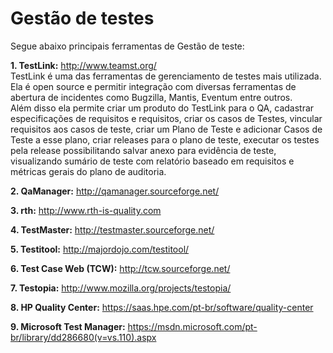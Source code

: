 # Gestão de testes

Segue abaixo principais ferramentas de Gestão de teste:

**1. TestLink:** <http://www.teamst.org/>  
TestLink é uma das ferramentas de gerenciamento de testes mais utilizada. Ela é open source e permitir integração com diversas ferramentas de abertura de incidentes como Bugzilla, Mantis, Eventum entre outros.  
Além disso ela permite criar um produto do TestLink para o QA, cadastrar especificações de requisitos e requisitos, criar os casos de Testes, vincular requisitos aos casos de teste, criar um Plano de Teste e adicionar Casos de Teste a esse plano, criar releases para o plano de teste, executar os testes pela release possibilitando salvar anexo para evidência de teste, visualizando sumário de teste com relatório baseado em requisitos e métricas gerais do plano de auditoria.  

**2. QaManager:** <http://qamanager.sourceforge.net/>  

**3. rth:** <http://www.rth-is-quality.com>  

**4. TestMaster:** <http://testmaster.sourceforge.net/>  

**5. Testitool:** <http://majordojo.com/testitool/>  

**6. Test Case Web (TCW):** <http://tcw.sourceforge.net/>  

**7. Testopia:** <http://www.mozilla.org/projects/testopia/>  

**8. HP Quality Center:** <https://saas.hpe.com/pt-br/software/quality-center>  

**9. Microsoft Test Manager:** <https://msdn.microsoft.com/pt-br/library/dd286680(v=vs.110).aspx>  

